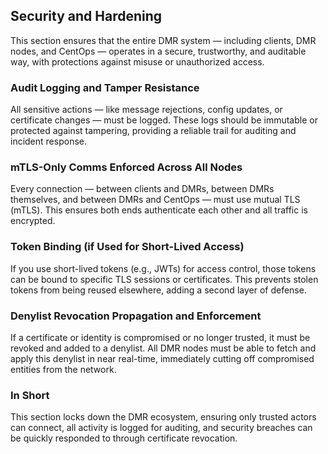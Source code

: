 ## Security and Hardening

This section ensures that the entire DMR system — including clients, DMR nodes, and CentOps — operates in a secure, trustworthy, and auditable way, with protections against misuse or unauthorized access.

### Audit Logging and Tamper Resistance

All sensitive actions — like message rejections, config updates, or certificate changes — must be logged. These logs should be immutable or protected against tampering, providing a reliable trail for auditing and incident response.

### mTLS-Only Comms Enforced Across All Nodes

Every connection — between clients and DMRs, between DMRs themselves, and between DMRs and CentOps — must use mutual TLS (mTLS). This ensures both ends authenticate each other and all traffic is encrypted.

### Token Binding (if Used for Short-Lived Access)

If you use short-lived tokens (e.g., JWTs) for access control, those tokens can be bound to specific TLS sessions or certificates. This prevents stolen tokens from being reused elsewhere, adding a second layer of defense.

### Denylist Revocation Propagation and Enforcement

If a certificate or identity is compromised or no longer trusted, it must be revoked and added to a denylist. All DMR nodes must be able to fetch and apply this denylist in near real-time, immediately cutting off compromised entities from the network.

### In Short

This section locks down the DMR ecosystem, ensuring only trusted actors can connect, all activity is logged for auditing, and security breaches can be quickly responded to through certificate revocation.
